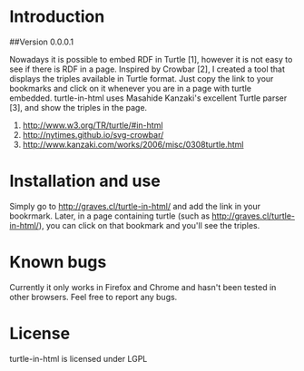 # Introduction
##Version 0.0.0.1

Nowadays it is possible to embed RDF in Turtle [1], however it is not easy to see if there is RDF in a page. Inspired by Crowbar [2], I created a tool that displays the triples available in Turtle format. Just copy the link to your bookmarks and click on it whenever you are in a page with turtle embedded. turtle-in-html uses Masahide Kanzaki's excellent Turtle parser [3], and show the triples in the page.


1. http://www.w3.org/TR/turtle/#in-html
2. http://nytimes.github.io/svg-crowbar/
3. http://www.kanzaki.com/works/2006/misc/0308turtle.html


# Installation and use

Simply go to http://graves.cl/turtle-in-html/ and add the link in your bookrmark. Later, in a page containing turtle (such as http://graves.cl/turtle-in-html/), you can click on that bookmark and you'll see the triples.
# Known bugs

Currently it only works in Firefox and Chrome and hasn't been tested in other browsers. Feel free to report any bugs.

# License

turtle-in-html is licensed under LGPL
